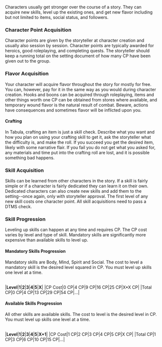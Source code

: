 Characters usually get stronger over the course of a story. They can acquire new skills, level up the existing ones, and get new flavor including but not limited to items, social status, and followers.

### **Character Point Acquisition**

Character points are given by the storyteller at character creation and usually also session by session. Character points are typically awarded for heroics, good roleplaying, and completing quests. The storyteller should keep a running total on the setting document of how many CP have been given out to the group.

### **Flavor Acquisition**

Your character will acquire flavor throughout the story for mostly for free. You can, however, pay for it in the same way as you would during character creation. Hooks and boons can be acquired through roleplaying, items and other things worth one CP can be obtained from stores where available, and temporary wound flavor is the natural result of combat. Beware, actions have consequences and sometimes flavor will be inflicted upon you.

#### **Crafting**

In Tabula, crafting an item is just a skill check. Describe what you want and how you plan on using your crafting skill to get it, ask the storyteller what the difficulty is, and make the roll. If you succeed you get the desired item, likely with some narrative flair. If you fail you do not get what you asked for, any materials and time put into the crafting roll are lost, and it is possible something bad happens.

### **Skill Acquisition**

Skills can be learned from other characters in the story. If a skill is fairly simple or if a character is fairly dedicated they can learn it on their own. Dedicated characters can also create new skills and add them to the setting--once again, only with storyteller approval. The first level of any new skill costs one character point. All skill acquisitions need to pass a DTMS check.

### **Skill Progression**

Leveling up skills can happen at any time and requires CP. The CP cost varies by level and type of skill. Mandatory skills are significantly more expensive than available skills to level up.

#### **Mandatory Skills Progression**

Mandatory skills are Body, Mind, Spirit and Social. The cost to level a mandatory skill is the desired level squared in CP. You must level up skills one level at a time.

|   |   |   |   |   |   |   |
|---|---|---|---|---|---|---|
      
|**Level**|**1**|**2**|**3**|**4**|**5**|**X**|
|CP Cost|0 CP|4 CP|9 CP|16 CP|25 CP|X*X CP|
|Total CP|0 CP|4 CP|13 CP|29 CP|54 CP|...|

#### **Available Skills Progression**

All other skills are available skills. The cost to level is the desired level in CP. You must level up skills one level at a time.

|   |   |   |   |   |   |   |
|---|---|---|---|---|---|---|
      
|**Level**|**1**|**2**|**3**|**4**|**5**|**X+1**|
|CP Cost|1 CP|2 CP|3 CP|4 CP|5 CP|X CP|
|Total CP|1 CP|3 CP|6 CP|10 CP|15 CP|...|

##